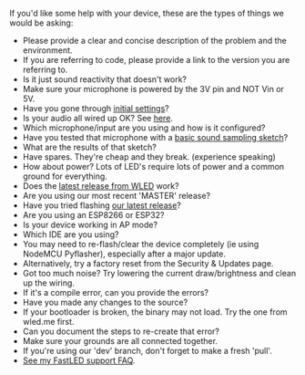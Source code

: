 If you'd like some help with your device, these are the types of things we would be asking:

* Please provide a clear and concise description of the problem and the environment.
* If you are referring to code, please provide a link to the version you are referring to.
* Is it just sound reactivity that doesn't work?
* Make sure your microphone is powered by the 3V pin and NOT Vin or 5V.
* Have you gone through [initial settings](https://github.com/atuline/WLED/wiki/Running-Sound-Reactive-WLED)?
* Is your audio all wired up OK? See [here](https://github.com/atuline/WLED/wiki/Audio-Input-Options).
* Which microphone/input are you using and how is it configured?
* Have you tested that microphone with a [basic sound sampling sketch](https://github.com/atuline/WLED/wiki/Basic-Sound-Sampling-Sketch-Example)?
* What are the results of that sketch?
* Have spares. They're cheap and they break. (experience speaking)
* How about power? Lots of LED's require lots of power and a common ground for everything.
* Does the [latest release from WLED](https://github.com/Aircoookie/WLED/releases/latest) work?
* Are you using our most recent 'MASTER' release?
* Have you tried flashing [our latest release](https://github.com/atuline/WLED/releases/latest)?
* Are you using an ESP8266 or ESP32?
* Is your device working in AP mode?
* Which IDE are you using?
* You may need to re-flash/clear the device completely (ie using NodeMCU Pyflasher), especially after a major update.
* Alternatively, try a factory reset from the Security & Updates page.
* Got too much noise? Try lowering the current draw/brightness and clean up the wiring.
* If it's a compile error, can you provide the errors?
* Have you made any changes to the source?
* If your bootloader is broken, the binary may not load. Try the one from wled.me first.
* Can you document the steps to re-create that error?
* Make sure your grounds are all connected together.
* If you're using our 'dev' branch, don't forget to make a fresh 'pull'.
* [See my FastLED support FAQ](http://tuline.com/fastled-support-qa/).

